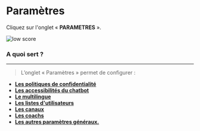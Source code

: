 # Paramètres

Cliquez sur l'onglet « **PARAMETRES** ».

<div class="image_center">
  <img :src="$withBase('/assets/img/fr/parametres/parametres1.png')" alt="low score">
</div>


### A quoi sert ?
---

>L’onglet « Paramètres » permet de configurer :

-   [**Les politiques de confidentialité**](/fr/chatbot/parametres/politiques_de_confidentialite.html#politiques-de-confidentialite)
-   [**Les accessibilités du chatbot**](/fr/chatbot/parametres/accessibilite_de_chatbot.html#accessibilite-du-chatbot) 
-   [**Le multilingue**](/fr/chatbot/parametres/multilingue.html#multilingue)
-   [**Les listes d'utilisateurs**](/fr/chatbot/parametres/liste_utilisateurs.html#listes-d-utilisateurs)
-   [**Les canaux**](/fr/chatbot/parametres/canaux.html#canaux)
-   [**Les coachs**](/fr/chatbot/parametres/coach.html#coachs)
-   [**Les autres paramètres généraux.**](/fr/chatbot/parametres/parametres.html#parametres)


